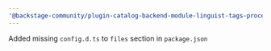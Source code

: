 ```yaml
---
'@backstage-community/plugin-catalog-backend-module-linguist-tags-processor': patch
---
```


Added missing `config.d.ts` to `files` section in `package.json`
